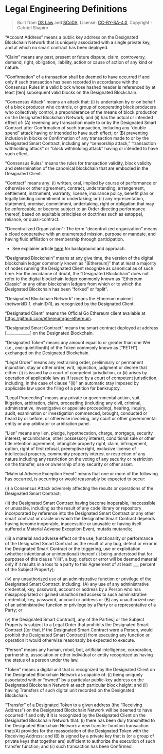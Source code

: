 # Legal Engineering Definitions
> Built from [OS Law](https://github.com/LeXpunK-Army/Open-Source-Law) and [SCoDA](https://github.com/lex-node/SCoDA-Simple-Code-Deference-Agreement-), License: [CC-BY-SA-4.0](https://github.com/lex-node/SCoDA-Simple-Code-Deference-Agreement-/blob/master/LICENSE.md), Copyright - Gabriel Shapiro

“Account Address” means a public key address on the Designated Blockchain Network that is uniquely associated with a single private key, and at which no smart contract has been deployed.

“Claim” means any past, present or future dispute, claim, controversy, demand, right, obligation, liability, action or cause of action of any kind or nature.

“Confirmation” of a transaction shall be deemed to have occurred if and only if such transaction has been recorded in accordance with the Consensus Rules in a valid block whose hashed header is referenced by at least [ten] subsequent valid blocks on the Designated Blockchain.

“Consensus Attack” means an attack that: (i) is undertaken by or on behalf of a block producer who controls, or group of cooperating block producers who collectively control, a preponderance of the means of block production on the Designated Blockchain Network; and (ii) has the actual or intended effect of: (A) reversing any transaction made to or by the Designated Smart Contract after Confirmation of such transaction, including any “double spend” attack having or intended to have such effect; or (B) preventing inclusion in blocks or Confirmation of any transaction made to or by the Designated Smart Contract, including any “censorship attack,” “transaction withholding attack” or “block withholding attack” having or intended to have such effect.

“Consensus Rules” means the rules for transaction validity, block validity and determination of the canonical blockchain that are embodied in the Designated Client.

“Contract” means any: (i) written, oral, implied by course of performance or otherwise or other agreement, contract, understanding, arrangement, settlement, instrument, warranty, license, insurance policy, benefit plan or legally binding commitment or undertaking; or (ii) any representation, statement, promise, commitment, undertaking, right or obligation that may be enforceable, or become subject to an Order directing performance thereof, based on equitable principles or doctrines such as estoppel, reliance, or quasi-contract.

"Decentralized Organization": The term "decentralized organization" means a cloud cooperative with an enumerated mission, purpose or mandate, and having fluid affiliation or membership through participation.

* See explainer article [here](https://sh-brennan.medium.com/decentralized-organizations-another-round-of-definitional-questions-existential-crises-2ee6a93f82b5) for background and approach.

“Designated Blockchain” means at any give time, the version of the digital blockchain ledger commonly known as “[Ethereum]” that at least a majority of nodes running the Designated Client recognize as canonical as of such time. For the avoidance of doubt, the “Designated Blockchain” does not refer to the digital blockchain ledger commonly known as “Ethereum Classic” or any other blockchain ledgers from which or to which the Designated Blockchain has been “forked” or “split”.

“Designated Blockchain Network” means the Ethereum mainnet (networkID:1, chainID:1), as recognized by the Designated Client.

“Designated Client” means the Official Go Ethereum client available at https://github.com/ethereum/go-ethereum.

“Designated Smart Contract” means the smart contract deployed at address [____________] on the Designated Blockchain.

“Designated Token” means any amount equal to or greater than one Wei (i.e., one-quintillionth) of the Token commonly known as [“PETH”] exchanged on the Designated Blockchain.

“Legal Order” means any restraining order, preliminary or permanent injunction, stay or other order, writ, injunction, judgment or decree that either: (i) is issued by a court of competent jurisdiction, or (ii) arises by operation of applicable law as if issued by a court of competent jurisdiction, including, in the case of clause “(ii)” an automatic stay imposed by applicable law upon the filing of a petition for bankruptcy.

“Legal Proceeding” means any private or governmental action, suit, litigation, arbitration, claim, proceeding (including any civil, criminal, administrative, investigative or appellate proceeding), hearing, inquiry, audit, examination or investigation commenced, brought, conducted or heard by or before, or otherwise involving, any court or other governmental entity or any arbitrator or arbitration panel.

“Lien” means any lien, pledge, hypothecation, charge, mortgage, security interest, encumbrance, other possessory interest, conditional sale or other title retention agreement, intangible property right, claim, infringement, option, right of first refusal, preemptive right, exclusive license of intellectual property, community property interest or restriction of any nature including any restriction on the voting of any security or restriction on the transfer, use or ownership of any security or other asset.

“Material Adverse Exception Event” means that one or more of the following has occurred, is occurring or would reasonably be expected to occur:

(i) a Consensus Attack adversely affecting the results or operations of the Designated Smart Contract;

(ii) the Designated Smart Contract having become inoperable, inaccessible or unusable, including as the result of any code library or repository incorporated by reference into the Designated Smart Contract or any other smart contract or oracle on which the Designated Smart Contract depends having become inoperable, inaccessible or unusable or having itself suffered a Material Adverse Exception Event, mutatis mutandis;

(iii) a material and adverse effect on the use, functionality or performance of the Designated Smart Contract as the result of any bug, defect or error in the Designated Smart Contract or the triggering, use or exploitation (whether intentional or unintentional) thereof (it being understood that for purposes of this clause “(iii)”, a bug, defect or error will be deemed material only if it results in a loss to a party to this Agreement of at least ___ percent of the Subject Property);

(iv) any unauthorized use of an administrative function or privilege of the Designated Smart Contract, including: (A) any use of any administrative credential, key, password, account or address by a Person who has misappropriated or gained unauthorized access to such administrative credential, key, password, account or address or (B) any unauthorized use of an administrative function or privilege by a Party or a representative of a Party; or

(v) the Designated Smart Contract[, any of the Parties] or the Subject Property is subject to a Legal Order that prohibits the Designated Smart Contract [(or that, if the Designated Smart Contract were a Person, would prohibit the Designated Smart Contract)] from executing any function or operation it would otherwise reasonably be expected to execute.

“Person” means any human, robot, bot, artificial intelligence, corporation, partnership, association or other individual or entity recognized as having the status of a person under the law.

“Token” means a digital unit that is recognized by the Designated Client on the Designated Blockchain Network as capable of: (i) being uniquely associated with or “owned” by a particular public-key address on the Designated Blockchain Network at each particular block height; and (ii) having Transfers of such digital unit recorded on the Designated Blockchain.

“Transfer” of a Designated Token to a given address (the “Receiving Address”) on the Designated Blockchain Network will be deemed to have occurred if and only if it is recognized by the Designated Client on the Designated Blockchain Network that: (i) there has been duly transmitted to the Designated Blockchain Network a new transfer function transaction that:(A) provides for the reassociation of the Designated Token with the Receiving Address; and (B) is signed by a private key that is (or a group of private keys that together are) sufficient to authorize the execution of such transfer function; and (ii) such transaction has been Confirmed.

